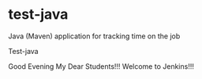 # test-java
Java (Maven) application for tracking time on the job

Test-java

Good Evening My Dear Students!!! Welcome to Jenkins!!!
